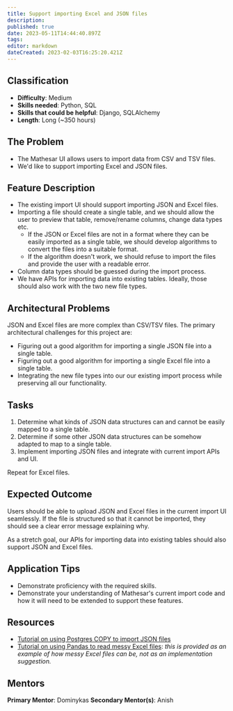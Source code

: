 ```yaml
---
title: Support importing Excel and JSON files
description: 
published: true
date: 2023-05-11T14:44:40.897Z
tags: 
editor: markdown
dateCreated: 2023-02-03T16:25:20.421Z
---
```


## Classification
- **Difficulty**: Medium
- **Skills needed**: Python, SQL
- **Skills that could be helpful**: Django, SQLAlchemy
- **Length**: Long (~350 hours)

## The Problem
- The Mathesar UI allows users to import data from CSV and TSV files.
- We'd like to support importing Excel and JSON files.

## Feature Description
- The existing import UI should support importing JSON and Excel files.
- Importing a file should create a single table, and we should allow the user to preview that table, remove/rename columns, change data types etc.
  - If the JSON or Excel files are not in a format where they can be easily imported as a single table, we should develop algorithms to convert the files into a suitable format.
  - If the algorithm doesn't work, we should refuse to import the files and provide the user with a readable error.
- Column data types should be guessed during the import process.
- We have APIs for importing data into existing tables. Ideally, those should also work with the two new file types.

## Architectural Problems
JSON and Excel files are more complex than CSV/TSV files. The primary architectural challenges for this project are:
- Figuring out a good algorithm for importing a single JSON file into a single table.
- Figuring out a good algorithm for importing a single Excel file into a single table.
- Integrating the new file types into our our existing import process while preserving all our functionality.

## Tasks
1. Determine what kinds of JSON data structures can and cannot be easily mapped to a single table.
1. Determine if some other JSON data structures can be somehow adapted to map to a single table.
1. Implement importing JSON files and integrate with current import APIs and UI.

Repeat for Excel files.

## Expected Outcome
Users should be able to upload JSON and Excel files in the current import UI seamlessly. If the file is structured so that it cannot be imported, they should see a clear error message explaining why.

As a stretch goal, our APIs for importing data into existing tables should also support JSON and Excel files.

## Application Tips
- Demonstrate proficiency with the required skills.
- Demonstrate your understanding of Mathesar's current import code and how it will need to be extended to support these features.

## Resources
- [Tutorial on using Postgres COPY to import JSON files](https://konbert.com/blog/import-json-into-postgres-using-copy)
- [Tutorial on using Pandas to read messy Excel files](https://pbpython.com/pandas-excel-range.html): *this is provided as an example of how messy Excel files can be, not as an implementation suggestion.*

## Mentors
**Primary Mentor**: Dominykas
**Secondary Mentor(s)**: Anish
